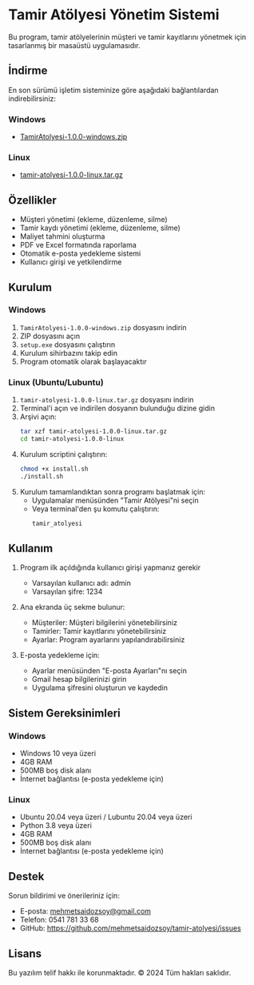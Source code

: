 # Tamir Atölyesi Yönetim Sistemi

Bu program, tamir atölyelerinin müşteri ve tamir kayıtlarını yönetmek için tasarlanmış bir masaüstü uygulamasıdır.

## İndirme

En son sürümü işletim sisteminize göre aşağıdaki bağlantılardan indirebilirsiniz:

### Windows
- [TamirAtolyesi-1.0.0-windows.zip](https://github.com/mehmetsaidozsoy/tamir-atolyesi/releases/download/v1.0.0/tamir-atolyesi-1.0.0-windows.zip)

### Linux
- [tamir-atolyesi-1.0.0-linux.tar.gz](https://github.com/mehmetsaidozsoy/tamir-atolyesi/releases/download/v1.0.0/tamir-atolyesi-1.0.0-linux.tar.gz)

## Özellikler

- Müşteri yönetimi (ekleme, düzenleme, silme)
- Tamir kaydı yönetimi (ekleme, düzenleme, silme)
- Maliyet tahmini oluşturma
- PDF ve Excel formatında raporlama
- Otomatik e-posta yedekleme sistemi
- Kullanıcı girişi ve yetkilendirme

## Kurulum

### Windows
1. `TamirAtolyesi-1.0.0-windows.zip` dosyasını indirin
2. ZIP dosyasını açın
3. `setup.exe` dosyasını çalıştırın
4. Kurulum sihirbazını takip edin
5. Program otomatik olarak başlayacaktır

### Linux (Ubuntu/Lubuntu)
1. `tamir-atolyesi-1.0.0-linux.tar.gz` dosyasını indirin
2. Terminal'i açın ve indirilen dosyanın bulunduğu dizine gidin
3. Arşivi açın:
   ```bash
   tar xzf tamir-atolyesi-1.0.0-linux.tar.gz
   cd tamir-atolyesi-1.0.0-linux
   ```
4. Kurulum scriptini çalıştırın:
   ```bash
   chmod +x install.sh
   ./install.sh
   ```
5. Kurulum tamamlandıktan sonra programı başlatmak için:
   - Uygulamalar menüsünden "Tamir Atölyesi"ni seçin
   - Veya terminal'den şu komutu çalıştırın:
     ```bash
     tamir_atolyesi
     ```

## Kullanım

1. Program ilk açıldığında kullanıcı girişi yapmanız gerekir
   - Varsayılan kullanıcı adı: admin
   - Varsayılan şifre: 1234

2. Ana ekranda üç sekme bulunur:
   - Müşteriler: Müşteri bilgilerini yönetebilirsiniz
   - Tamirler: Tamir kayıtlarını yönetebilirsiniz
   - Ayarlar: Program ayarlarını yapılandırabilirsiniz

3. E-posta yedekleme için:
   - Ayarlar menüsünden "E-posta Ayarları"nı seçin
   - Gmail hesap bilgilerinizi girin
   - Uygulama şifresini oluşturun ve kaydedin

## Sistem Gereksinimleri

### Windows
- Windows 10 veya üzeri
- 4GB RAM
- 500MB boş disk alanı
- İnternet bağlantısı (e-posta yedekleme için)

### Linux
- Ubuntu 20.04 veya üzeri / Lubuntu 20.04 veya üzeri
- Python 3.8 veya üzeri
- 4GB RAM
- 500MB boş disk alanı
- İnternet bağlantısı (e-posta yedekleme için)

## Destek

Sorun bildirimi ve önerileriniz için:
- E-posta: mehmetsaidozsoy@gmail.com
- Telefon: 0541 781 33 68
- GitHub: https://github.com/mehmetsaidozsoy/tamir-atolyesi/issues

## Lisans

Bu yazılım telif hakkı ile korunmaktadır. © 2024 Tüm hakları saklıdır.

